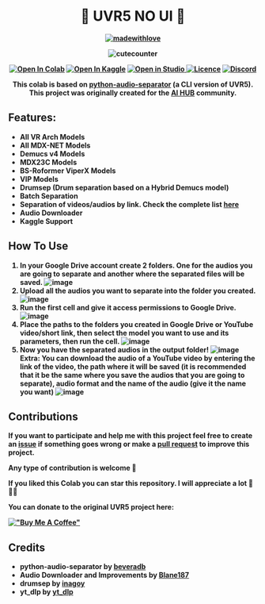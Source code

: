 <h1 align="center"><b> 🎵 UVR5 NO UI 🎵 <b></h1>
  
<div align="center">

[![madewithlove](https://img.shields.io/badge/made_with-%E2%9D%A4-red?style=for-the-badge&labelColor=orange)](https://github.com/Eddycrack864/UVR5-NO-UI)

![cutecounter](https://count.nett.moe/get/uvr5_no_ui_colab/img?theme=rule34)

[![Open In Colab](https://img.shields.io/badge/Colab-F9AB00?style=for-the-badge&logo=googlecolab&color=525252)](https://colab.research.google.com/github/Eddycrack864/UVR5-NO-UI/blob/main/UVR5_NO_UI.ipynb)
[![Open In Kaggle](https://img.shields.io/badge/Kaggle-20BEFF?style=for-the-badge&logo=Kaggle&logoColor=white)](https://www.kaggle.com/code/eddycrack864/uvr5-no-ui)
<a target="_blank" href="https://lightning.ai/new?repo_url=https%3A%2F%2Fgithub.com%2FEddycrack864%2FUVR5-NO-UI%2Fblob%2Fmain%2FUVR5_NO_UI.ipynb">
  <img src="https://pl-bolts-doc-images.s3.us-east-2.amazonaws.com/app-2/studio-badge.svg" alt="Open in Studio" />
</a>
[![Licence](https://img.shields.io/badge/LICENSE-MIT-green.svg?style=for-the-badge)](https://github.com/Eddycrack864/UVR5-NO-UI/blob/main/LICENSE)
[![Discord](https://img.shields.io/badge/Community-Discord-7289DA?style=for-the-badge&logo=discord&logoColor=white)](https://discord.gg/aihub)

This colab is based on [python-audio-separator](https://github.com/karaokenerds/python-audio-separator) (a CLI version of UVR5). This project was originally created for the [AI ​​HUB](https://discord.gg/aihub) community.

</div>

## Features: 
* All VR Arch Models
* All MDX-NET Models
* Demucs v4 Models
* MDX23C Models
* BS-Roformer ViperX Models
* VIP Models
* Drumsep (Drum separation based on a Hybrid Demucs model)
* Batch Separation
* Separation of videos/audios by link. Check the complete list [here](https://github.com/yt-dlp/yt-dlp/blob/master/supportedsites.md)
* Audio Downloader
* Kaggle Support

## How To Use
1. In your Google Drive account create 2 folders. One for the audios you are going to separate and another where the separated files will be saved.
![image](https://github.com/Eddycrack864/UVR5-NO-UI/assets/89285504/849a1559-3993-419e-a148-f22d25df6ca7)
2. Upload all the audios you want to separate into the folder you created.
![image](https://github.com/Eddycrack864/UVR5-NO-UI/assets/89285504/65e74764-a40e-41e2-b89a-971e78b0c552)
3. Run the first cell and give it access permissions to Google Drive.
![image](https://github.com/Eddycrack864/UVR5-NO-UI/assets/89285504/4fa0da23-78f5-4369-a7a6-df73c0cba919)
4. Place the paths to the folders you created in Google Drive or YouTube video/short link, then select the model you want to use and its parameters, then run the cell.
![image](https://github.com/Eddycrack864/UVR5-NO-UI/assets/89285504/e9267605-7867-414e-b48b-3b7944fd83d5)
5. Now you have the separated audios in the output folder!
![image](https://github.com/Eddycrack864/UVR5-NO-UI/assets/89285504/4f70b567-bfc6-4bb8-ad23-288fab12a8c4)
**Extra:**
You can download the audio of a YouTube video by entering the link of the video, the path where it will be saved (it is recommended that it be the same where you save the audios that you are going to separate), audio format and the name of the audio (give it the name you want)
![image](https://github.com/Eddycrack864/UVR5-NO-UI/assets/89285504/67445e12-3962-486a-9e4f-8ce819421fde)

## Contributions
If you want to participate and help me with this project feel free to create an [issue](https://github.com/Eddycrack864/UVR5-NO-UI/issues) if something goes wrong or make a [pull request](https://github.com/Eddycrack864/UVR5-NO-UI/pulls) to improve this project.

Any type of contribution is welcome 💖

If you liked this Colab you can star this repository. I will appreciate a lot 💖💖💖

You can donate to the original UVR5 project here:

[!["Buy Me A Coffee"](https://www.buymeacoffee.com/assets/img/custom_images/orange_img.png)](https://www.buymeacoffee.com/uvr5)

## Credits
* python-audio-separator by [beveradb](https://github.com/beveradb)
* Audio Downloader and Improvements by [Blane187](https://huggingface.co/Blane187)
* drumsep by [inagoy](https://github.com/inagoy)
* yt_dlp by [yt_dlp](https://github.com/yt-dlp)
